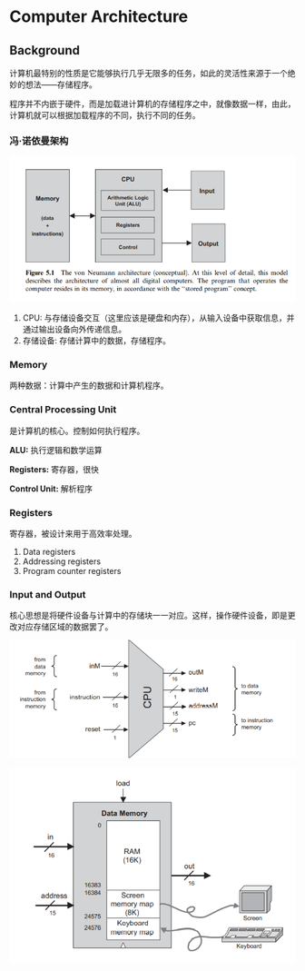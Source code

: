 ﻿# Computer Architecture

## Background

计算机最特别的性质是它能够执行几乎无限多的任务，如此的灵活性来源于一个绝妙的想法——存储程序。

程序并不内嵌于硬件，而是加载进计算机的存储程序之中，就像数据一样，由此，计算机就可以根据加载程序的不同，执行不同的任务。

### 冯·诺依曼架构

![冯-诺伊曼架构](images/von-neumann.png)  

1. CPU: 与存储设备交互（这里应该是硬盘和内存），从输入设备中获取信息，并通过输出设备向外传递信息。
2. 存储设备: 存储计算中的数据，存储程序。

### Memory

两种数据：计算中产生的数据和计算机程序。

### Central Processing Unit

是计算机的核心。控制如何执行程序。

**ALU:** 执行逻辑和数学运算

**Registers:** 寄存器，很快

**Control Unit:** 解析程序

### Registers

寄存器，被设计来用于高效率处理。

1. Data registers
2. Addressing registers
3. Program counter registers

### Input and Output

核心思想是将硬件设备与计算中的存储块一一对应。这样，操作硬件设备，即是更改对应存储区域的数据罢了。

![CPU](images/CPU.png)  

![Hack](images/general_structure.png)  
